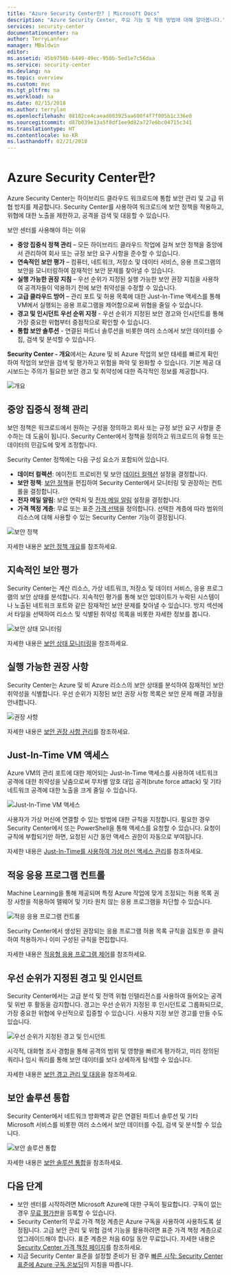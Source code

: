```yaml
---
title: "Azure Security Center란? | Microsoft Docs"
description: "Azure Security Center, 주요 기능 및 작동 방법에 대해 알아봅니다."
services: security-center
documentationcenter: na
author: TerryLanfear
manager: MBaldwin
editor: 
ms.assetid: 45b9756b-6449-49ec-950b-5ed1e7c56daa
ms.service: security-center
ms.devlang: na
ms.topic: overview
ms.custom: mvc
ms.tgt_pltfrm: na
ms.workload: na
ms.date: 02/15/2018
ms.author: terrylan
ms.openlocfilehash: 08102ce4caead003925aa600f4f7f005b1c336e0
ms.sourcegitcommit: d87b039e13a5f8df1ee9d82a727e6bc04715c341
ms.translationtype: HT
ms.contentlocale: ko-KR
ms.lasthandoff: 02/21/2018
---
```

# <a name="what-is-azure-security-center"></a>Azure Security Center란?
Azure Security Center는 하이브리드 클라우드 워크로드에 통합 보안 관리 및 고급 위협 방지를 제공합니다. Security Center를 사용하여 워크로드에 보안 정책을 적용하고, 위협에 대한 노출을 제한하고, 공격을 검색 및 대응할 수 있습니다.

보안 센터를 사용해야 하는 이유

- **중앙 집중식 정책 관리** – 모든 하이브리드 클라우드 작업에 걸쳐 보안 정책을 중앙에서 관리하여 회사 또는 규정 보안 요구 사항을 준수할 수 있습니다.
- **연속적인 보안 평가** – 컴퓨터, 네트워크, 저장소 및 데이터 서비스, 응용 프로그램의 보안을 모니터링하여 잠재적인 보안 문제를 찾아낼 수 있습니다.
- **실행 가능한 권장 지침** – 우선 순위가 지정된 실행 가능한 보안 권장 지침을 사용하여 공격자들이 악용하기 전에 보안 취약성을 수정할 수 있습니다.
- **고급 클라우드 방어** – 관리 포트 및 허용 목록에 대한 Just-In-Time 액세스를 통해 VM에서 실행되는 응용 프로그램을 제어함으로써 위협을 줄일 수 있습니다.
- **경고 및 인시던트 우선 순위 지정** - 우선 순위가 지정된 보안 경고와 인시던트를 통해 가장 중요한 위협부터 중점적으로 확인할 수 있습니다.
- **통합 보안 솔루션** - 연결된 파트너 솔루션을 비롯한 여러 소스에서 보안 데이터를 수집, 검색 및 분석할 수 있습니다.

**Security Center - 개요**에서는 Azure 및 비 Azure 작업의 보안 태세를 빠르게 확인하여 작업의 보안을 검색 및 평가하고 위험을 파악 및 완화할 수 있습니다. 기본 제공 대시보드는 주의가 필요한 보안 경고 및 취약성에 대한 즉각적인 정보를 제공합니다.

![개요][1]

## <a name="centralized-policy-management"></a>중앙 집중식 정책 관리
보안 정책은 워크로드에서 원하는 구성을 정의하고 회사 또는 규정 보안 요구 사항을 준수하는 데 도움이 됩니다. Security Center에서 정책을 정의하고 워크로드의 유형 또는 데이터의 민감도에 맞게 조정합니다.

Security Center 정책에는 다음 구성 요소가 포함되어 있습니다.

- **데이터 컬렉션**: 에이전트 프로비전 및 보안 [데이터 컬렉션](security-center-enable-data-collection.md) 설정을 결정합니다.
- **보안 정책**: [보안 정책](security-center-policies.md)을 편집하여 Security Center에서 모니터링 및 권장하는 컨트롤을 결정합니다.
- **전자 메일 알림**: 보안 연락처 및 [전자 메일 알림](security-center-provide-security-contact-details.md) 설정을 결정합니다.
- **가격 책정 계층**: 무료 또는 표준 [가격 선택](security-center-pricing.md)을 정의합니다. 선택한 계층에 따라 범위의 리소스에 대해 사용할 수 있는 Security Center 기능이 결정됩니다.

![보안 정책][2]

자세한 내용은 [보안 정책 개요](security-center-policies-overview.md)를 참조하세요.

## <a name="continuous-security-assessment"></a>지속적인 보안 평가
Security Center는 계산 리소스, 가상 네트워크, 저장소 및 데이터 서비스, 응용 프로그램의 보안 상태를 분석합니다. 지속적인 평가를 통해 보안 업데이트가 누락된 시스템이나 노출된 네트워크 포트와 같은 잠재적인 보안 문제를 찾아낼 수 있습니다. 방지 섹션에서 타일을 선택하여 리소스 및 식별된 취약성 목록을 비롯한 자세한 정보를 봅니다.

![보안 상태 모니터링][3]

자세한 내용은 [보안 상태 모니터링](security-center-monitoring.md)을 참조하세요.

## <a name="actionable-recommendations"></a>실행 가능한 권장 사항
Security Center는 Azure 및 비 Azure 리소스의 보안 상태를 분석하여 잠재적인 보안 취약성을 식별합니다. 우선 순위가 지정된 보안 권장 사항 목록은 보안 문제 해결 과정을 안내합니다.

![권장 사항][4]

자세한 내용은 [보안 권장 사항 관리](security-center-recommendations.md)를 참조하세요.

## <a name="just-in-time-vm-access"></a>Just-In-Time VM 액세스
Azure VM의 관리 포트에 대한 제어되는 Just-In-Time 액세스를 사용하여 네트워크 공격에 대한 취약성을 낮춤으로써 무차별 암호 대입 공격(brute force attack) 및 기타 네트워크 공격에 대한 노출을 크게 줄일 수 있습니다.

![Just-In-Time VM 액세스][5]

사용자가 가상 머신에 연결할 수 있는 방법에 대한 규칙을 지정합니다. 필요한 경우 Security Center에서 또는 PowerShell을 통해 액세스를 요청할 수 있습니다. 요청이 규칙에 부합되기만 하면, 요청된 시간 동안 액세스 권한이 자동으로 부여됩니다.

자세한 내용은 [Just-In-Time를 사용하여 가상 머신 액세스 관리](security-center-just-in-time.md)를 참조하세요.

## <a name="adaptive-application-controls"></a>적응 응용 프로그램 컨트롤
Machine Learning을 통해 제공되며 특정 Azure 작업에 맞게 조정되는 허용 목록 권장 사항을 적용하여 맬웨어 및 기타 원치 않는 응용 프로그램을 차단할 수 있습니다.

![적응 응용 프로그램 컨트롤][6]

Security Center에서 생성된 권장되는 응용 프로그램 허용 목록 규칙을 검토한 후 클릭하여 적용하거나 이미 구성된 규칙을 편집합니다.

자세한 내용은 [적응형 응용 프로그램 제어](security-center-adaptive-application.md)를 참조하세요.

## <a name="prioritized-alerts-and-incidents"></a>우선 순위가 지정된 경고 및 인시던트
Security Center에서는 고급 분석 및 전역 위협 인텔리전스를 사용하여 들어오는 공격 및 위반 후 활동을 감지합니다. 경고는 우선 순위가 지정된 후 인시던트로 그룹화되므로, 가장 중요한 위협에 우선적으로 집중할 수 있습니다. 사용자 지정 보안 경고를 만들 수도 있습니다.

![우선 순위가 지정된 경고 및 인시던트][7]

시각적, 대화형 조사 경험을 통해 공격의 범위 및 영향을 빠르게 평가하고, 미리 정의된 쿼리나 임시 쿼리를 통해 보안 데이터를 보다 상세하게 탐색할 수 있습니다.

자세한 내용은 [보안 경고 관리 및 대응](security-center-managing-and-responding-alerts.md)을 참조하세요.

## <a name="integrate-your-security-solutions"></a>보안 솔루션 통합
Security Center에서 네트워크 방화벽과 같은 연결된 파트너 솔루션 및 기타 Microsoft 서비스를 비롯한 여러 소스에서 보안 데이터를 수집, 검색 및 분석할 수 있습니다.

![보안 솔루션 통합][8]

자세한 내용은 [보안 솔루션 통합](security-center-partner-integration.md)을 참조하세요.

## <a name="next-steps"></a>다음 단계

- 보안 센터를 시작하려면 Microsoft Azure에 대한 구독이 필요합니다. 구독이 없는 경우 [무료 평가판](https://azure.microsoft.com/free/)을 등록할 수 있습니다.
- Security Center의 무료 가격 책정 계층은 Azure 구독을 사용하여 사용하도록 설정됩니다. 고급 보안 관리 및 위협 검색 기능을 활용하려면 표준 가격 책정 계층으로 업그레이드해야 합니다. 표준 계층은 처음 60일 동안 무료입니다. 자세한 내용은 [Security Center 가격 책정 페이지](https://azure.microsoft.com/pricing/details/security-center/)를 참조하세요.
- 지금 Security Center 표준을 설정할 준비가 된 경우 [빠른 시작: Security Center 표준에 Azure 구독 온보딩](security-center-get-started.md)의 지침을 따릅니다.


<!--Image references-->
[1]: ./media/security-center-intro/overview.png
[2]: ./media/security-center-intro/security-policy.png
[3]: ./media/security-center-intro/compute.png
[4]: ./media/security-center-intro/recommendations.png
[5]: ./media/security-center-intro/just-in-time-vm-access.png
[6]: ./media/security-center-intro/adaptive-app-controls.png
[7]: ./media/security-center-intro/security-alerts.png
[8]: ./media/security-center-intro/security-solutions.png
